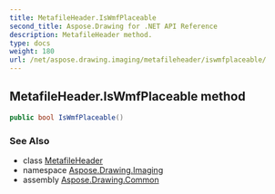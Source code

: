 ```yaml
---
title: MetafileHeader.IsWmfPlaceable
second_title: Aspose.Drawing for .NET API Reference
description: MetafileHeader method. 
type: docs
weight: 180
url: /net/aspose.drawing.imaging/metafileheader/iswmfplaceable/
---
```

## MetafileHeader.IsWmfPlaceable method

```csharp
public bool IsWmfPlaceable()
```

### See Also

* class [MetafileHeader](../)
* namespace [Aspose.Drawing.Imaging](../../metafileheader/)
* assembly [Aspose.Drawing.Common](../../../)


